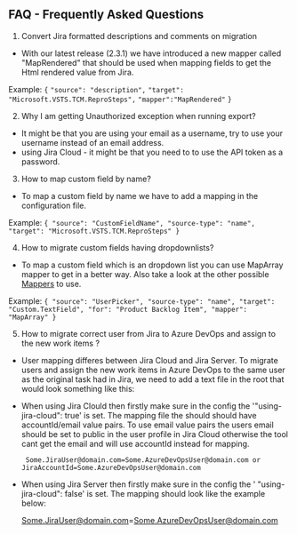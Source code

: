 ## FAQ - Frequently Asked Questions
1. Convert Jira formatted descriptions and comments on migration
- With our latest release (2.3.1) we have introduced a new mapper called "MapRendered" that should be used when mapping fields to get the Html rendered value from Jira. 

Example:
`{`
    `"source": "description",`
    `"target": "Microsoft.VSTS.TCM.ReproSteps",`
    `"mapper":"MapRendered"`
`}`

2. Why I am getting Unauthorized exception when running export?
-   It might be that you are using your email as a username, try to use your username instead of an email address.
- using Jira Cloud   - it might be that you need to to use the API token as a password.

3. How to map custom field by name?
 - To map a custom field by name we have to add a mapping in the configuration file.

 Example: 
`{
    "source": "CustomFieldName",
    "source-type": "name",
    "target": "Microsoft.VSTS.TCM.ReproSteps"
}`

4. How to migrate custom fields having dropdownlists?
- To map a custom field which is an dropdown list you can use MapArray mapper to get in a better way.
Also take a look at the other possible [Mappers](config.md#mappers) to use. 

Example: 
` {
        "source": "UserPicker",
        "source-type": "name",
        "target": "Custom.TextField",
        "for": "Product Backlog Item",
        "mapper": "MapArray"
    }
`

5. How to migrate correct user from Jira to Azure DevOps and assign to the new work items ?
- User mapping  differes between Jira Cloud and Jira Server. To migrate users and assign the new work items in Azure DevOps to the same user as the original task had in Jira, we need to add a text file in the root that would look something like this:

 - When using Jira Clould then firstly make sure in the config the '"using-jira-cloud": true' is set. The mapping file the should should have accountId/email value pairs. To use email value pairs the users email should be set to public in the user profile in Jira Cloud
 otherwise the tool cant get the email and will use accountId instead for mapping.

        Some.JiraUser@domain.com=Some.AzureDevOpsUser@domain.com or JiraAccountId=Some.AzureDevOpsUser@domain.com

 - When using Jira Server then firstly make sure in the config the ' "using-jira-cloud": false' is set. The mapping should look like the example below:

    Some.JiraUser@domain.com=Some.AzureDevOpsUser@domain.com


